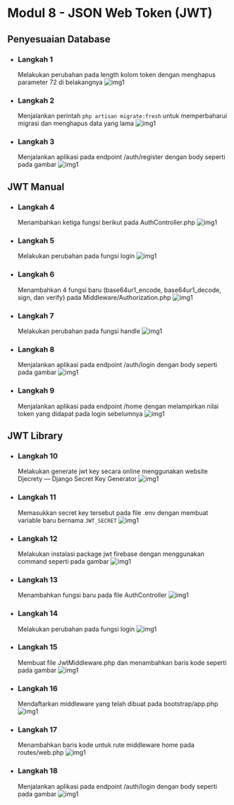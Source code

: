 # Modul 8 - JSON Web Token (JWT)

## Penyesuaian Database

- ### Langkah 1

  Melakukan perubahan pada length kolom token dengan menghapus parameter 72 di belakangnya
  ![img1](1.png)

- ### Langkah 2

  Menjalankan perintah `php artisan migrate:fresh` untuk memperbaharui migrasi dan menghapus data yang lama
  ![img1](2.png)

- ### Langkah 3

  Menjalankan aplikasi pada endpoint /auth/register dengan body seperti pada gambar
  ![img1](3.png)

## JWT Manual

- ### Langkah 4

  Menambahkan ketiga fungsi berikut pada AuthController.php
  ![img1](4.png)

- ### Langkah 5

  Melakukan perubahan pada fungsi login
  ![img1](5.png)

- ### Langkah 6

  Menambahkan 4 fungsi baru (base64ur1_encode, base64ur1_decode, sign, dan verify) pada Middleware/Authorization.php
  ![img1](6.png)

- ### Langkah 7

  Melakukan perubahan pada fungsi handle
  ![img1](7.png)

- ### Langkah 8

  Menjalankan aplikasi pada endpoint /auth/login dengan body seperti pada gambar
  ![img1](8.png)

- ### Langkah 9

  Menjalankan aplikasi pada endpoint /home dengan melampirkan nilai token yang didapat pada login sebelumnya
  ![img1](9.png)

## JWT Library

- ### Langkah 10

  Melakukan generate jwt key secara online menggunakan website Djecrety ― Django Secret Key Generator
  ![img1](10.png)

- ### Langkah 11

  Memasukkan secret key tersebut pada file .env dengan membuat variable baru bernama `JWT_SECRET`
  ![img1](11.png)

- ### Langkah 12

  Melakukan instalasi package jwt firebase dengan menggunakan command seperti pada gambar
  ![img1](12.png)

- ### Langkah 13

  Menambahkan fungsi baru pada file AuthController
  ![img1](13.png)

- ### Langkah 14

  Melakukan perubahan pada fungsi login
  ![img1](14.png)

- ### Langkah 15

  Membuat file JwtMiddleware.php dan menambahkan baris kode seperti pada gambar
  ![img1](16.png)

- ### Langkah 16

  Mendaftarkan middleware yang telah dibuat pada bootstrap/app.php
  ![img1](17.png)

- ### Langkah 17

  Menambahkan baris kode untuk rute middleware home pada routes/web.php
  ![img1](18.png)

- ### Langkah 18

  Menjalankan aplikasi pada endpoint /auth/login dengan body seperti pada gambar
  ![img1](19.png)
